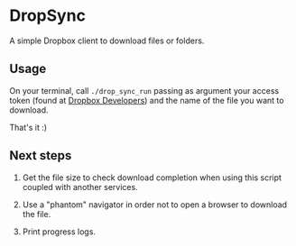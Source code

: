 # DropSync

A simple Dropbox client to download files or folders.


## Usage

On your terminal, call `./drop_sync_run` passing as argument your access token (found at [Dropbox Developers](https://www.dropbox.com/developers)) and the name of the file you want to download.

That's it :)


## Next steps

1) Get the file size to check download completion when using this script coupled with another services.

2) Use a "phantom" navigator in order not to open a browser to download the file.

3) Print progress logs.
